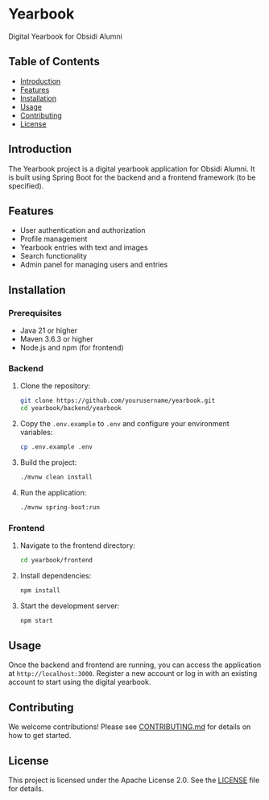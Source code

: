 # Yearbook

Digital Yearbook for Obsidi Alumni

## Table of Contents

- [Introduction](#introduction)
- [Features](#features)
- [Installation](#installation)
- [Usage](#usage)
- [Contributing](#contributing)
- [License](#license)

## Introduction

The Yearbook project is a digital yearbook application for Obsidi Alumni. It is built using Spring Boot for the backend and a frontend framework (to be specified).

## Features

- User authentication and authorization
- Profile management
- Yearbook entries with text and images
- Search functionality
- Admin panel for managing users and entries

## Installation

### Prerequisites

- Java 21 or higher
- Maven 3.6.3 or higher
- Node.js and npm (for frontend)

### Backend

1. Clone the repository:
    ```sh
    git clone https://github.com/yourusername/yearbook.git
    cd yearbook/backend/yearbook
    ```

2. Copy the `.env.example` to `.env` and configure your environment variables:
    ```sh
    cp .env.example .env
    ```

3. Build the project:
    ```sh
    ./mvnw clean install
    ```

4. Run the application:
    ```sh
    ./mvnw spring-boot:run
    ```

### Frontend

1. Navigate to the frontend directory:
    ```sh
    cd yearbook/frontend
    ```

2. Install dependencies:
    ```sh
    npm install
    ```

3. Start the development server:
    ```sh
    npm start
    ```

## Usage

Once the backend and frontend are running, you can access the application at `http://localhost:3000`. Register a new account or log in with an existing account to start using the digital yearbook.

## Contributing

We welcome contributions! Please see [CONTRIBUTING.md](CONTRIBUTING.md) for details on how to get started.

## License

This project is licensed under the Apache License 2.0. See the [LICENSE](LICENSE) file for details.